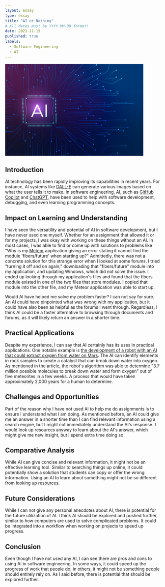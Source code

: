```yaml
---
layout: essay
type: essay
title: "AI or Nothing"
# All dates must be YYYY-MM-DD format!
date: 2023-11-15
published: true
labels:
  - Software Engineering
  - AI
---
```


<img width="450px" class="rounded float-start pe-4" src="../img/ai-or-nothing/ai-img.jpg">

## Introduction

AI technology has been rapidly improving its capabilities in recent years. For instance, AI systems like [DALL-E](https://openai.com/dall-e-2) can generate various images based on what the user tells it to make. In software engineering, AI, such as [GitHub Copilot](https://openai.com/dall-e-2) and [ChatGPT](https://openai.com/blog/chatgpt), have been used to help with software development, debugging, and even learning programming concepts.

## Impact on Learning and Understanding

I have seen the versatility and potential of AI in software development, but I have never used one myself. Whether for an assignment that allowed it or for my projects, I was okay with working on these things without an AI. In most cases, I was able to find or come up with solutions to problems like "Why is my [Meteor](https://www.meteor.com/) application giving an error stating it cannot find the module 'fibers/future' when starting up?" Admittedly, there was not a concrete solution for this strange error when I looked at some forums. I tried "turning it off and on again," downloading that "fibers/future" module into my application, and updating Windows, which did not solve the issue. I ended up looking through my application's files and found that the fibers module existed in one of the two files that store modules. I copied that module into the other file, and my Meteor application was able to start up.

Would AI have helped me solve my problem faster? I can not say for sure. An AI could have pinpointed what was wrong with my application, but it could have also been as helpful as the forums I went through. Regardless, I think AI could be a faster alternative to browsing through documents and forums, as it will likely return an answer in a shorter time.

## Practical Applications

Despite my experience, I can say that AI certainly has its uses in practical applications. One notable example is [the development of a robot with an AI that could extract oxygen from water on Mars](https://www.smithsonianmag.com/smart-news/a-robotic-ai-chemist-could-make-oxygen-on-mars-180983268/). The AI can identify elements in rock samples to create a catalyst that can break down water into oxygen. As mentioned in the article, the robot's algorithm was able to determine "3.7 million possible molecules to break down water and form oxygen" out of five meteorites in a few weeks. A process that would have taken approximately 2,000 years for a human to determine.

## Challenges and Opportunities

Part of the reason why I have not used AI to help me do assignments is to ensure I understand what I am doing. As mentioned before, an AI could give me an answer in a shorter time than I can find relevant information using a search engine, but I might not immediately understand the AI's response. I would look up resources anyway to learn about the AI's answer, which might give me new insight, but I spend extra time doing so.

## Comparative Analysis

While AI can give concise and relevant information, it might not be an effective learning tool. Similar to searching things up online, it could potentially show a solution that students can copy or offer the wrong information. Using an AI to learn about something might not be so different from looking up resources.

## Future Considerations

While I can not give any personal anecdotes about AI, there is potential for the future utilization of AI. I think AI should be explored and pushed further, similar to how computers are used to solve complicated problems. It could be integrated into a workflow when working on projects to speed up progress.

## Conclusion

Even though I have not used any AI, I can see there are pros and cons to using AI in software engineering. In some ways, it could speed up the progress of work that people do; in others, it might not be something people should entirely rely on. As I said before, there is potential that should be explored further.